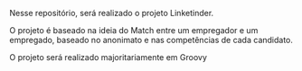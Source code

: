Nesse repositório, será realizado o projeto Linketinder.


O projeto é baseado na ideia do Match entre um empregador e um empregado, baseado no anonimato e nas competências de cada candidato.

O projeto será realizado majoritariamente em Groovy